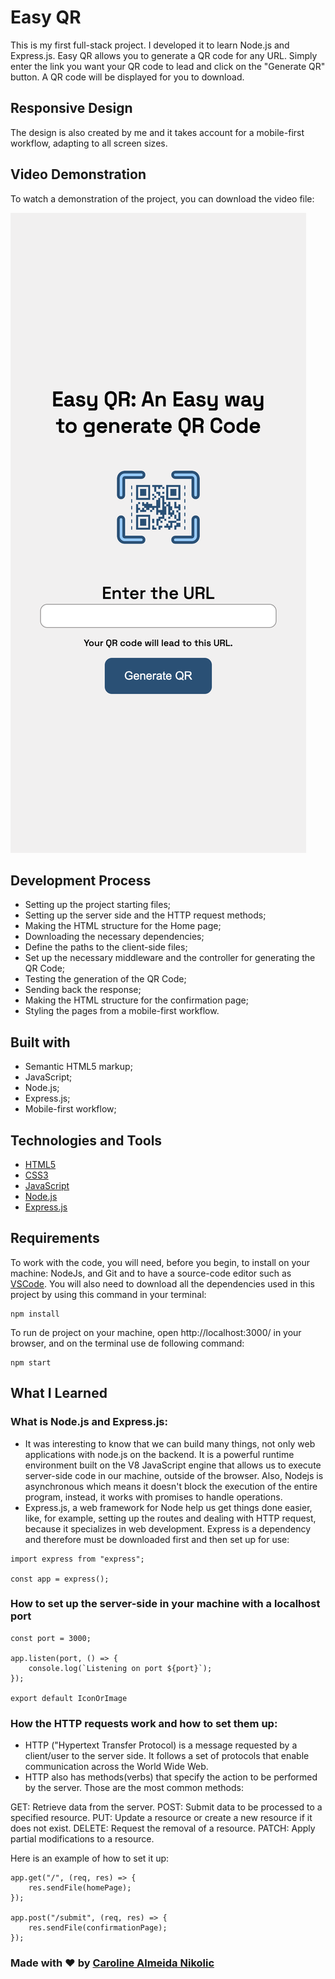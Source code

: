 # Easy QR

This is my first full-stack project. I developed it to learn Node.js and Express.js. Easy QR allows you to generate a QR code for any URL. Simply enter the link you want your QR code to lead and click on the "Generate QR" button. A QR code will be displayed for you to download.

## Responsive Design

The design is also created by me and it takes account for a mobile-first workflow, adapting to all screen sizes.

## Video Demonstration

To watch a demonstration of the project, you can download the video file:

[![Watch the Video](easy-qr-screenshot.png)](qr-code-runnning.mp4)


## Development Process

- Setting up the project starting files;
- Setting up the server side and the HTTP request methods;
- Making the HTML structure for the Home page;
- Downloading the necessary dependencies;
- Define the paths to the client-side files;
- Set up the necessary middleware and the controller for generating the QR Code;
- Testing the generation of the QR Code;
- Sending back the response;
- Making the HTML structure for the confirmation page;
- Styling the pages from a mobile-first workflow.

## Built with

- Semantic HTML5 markup;
- JavaScript;
- Node.js;
- Express.js;
- Mobile-first workflow;

## Technologies and Tools

- [HTML5](https://html.com)
- [CSS3](https://www.w3.org/Style/CSS/)
- [JavaScript](https://www.javascript.com)
- [Node.js](https://nodejs.org/en)
- [Express.js](https://expressjs.com)

## Requirements

To work with the code, you will need, before you begin, to install on your machine: NodeJs, and Git and to have a source-code editor such as [VSCode](https://code.visualstudio.com).
You will also need to download all the dependencies used in this project by using this command in your terminal:

```
npm install
```

To run de project on your machine, open http://localhost:3000/ in your browser, and on the terminal use de following command:
```
npm start 
```


## What I Learned

### What is Node.js and Express.js:

- It was interesting to know that we can build many things, not only web applications with node.js on the backend. It is a powerful runtime environment built on the V8 JavaScript engine that allows us to execute server-side code in our machine, outside of the browser. Also, Nodejs is asynchronous which means it doesn't block the execution of the entire program, instead, it works with promises to handle operations.  
- Express.js, a web framework for Node help us get things done easier, like, for example, setting up the routes and dealing with HTTP request, because it specializes in web development. Express is a dependency and therefore must be downloaded first and then set up for use:

~~~
import express from "express";

const app = express();
~~~

### How to set up the server-side in your machine with a localhost port

~~~
const port = 3000;

app.listen(port, () => {
    console.log(`Listening on port ${port}`);
});

export default IconOrImage
~~~

### How the HTTP requests work and how to set them up:
- HTTP ("Hypertext Transfer Protocol) is a message requested by a client/user to the server side. It follows a set of protocols that enable communication across the World Wide Web.
- HTTP also has methods(verbs) that specify the action to be performed by the server. Those are the most common methods:

GET: Retrieve data from the server.
POST: Submit data to be processed to a specified resource.
PUT: Update a resource or create a new resource if it does not exist.
DELETE: Request the removal of a resource.
PATCH: Apply partial modifications to a resource.

Here is an example of how to set it up:
~~~
app.get("/", (req, res) => {
    res.sendFile(homePage);
});

app.post("/submit", (req, res) => {
    res.sendFile(confirmationPage);
});
~~~

### Made with :heart: by [Caroline Almeida Nikolic](https://www.linkedin.com/in/carolinealmeidanikolic/)